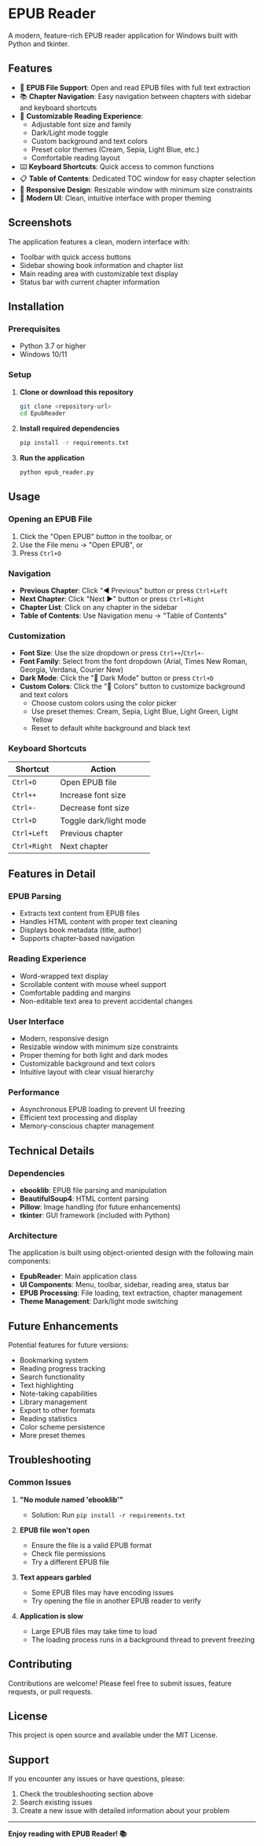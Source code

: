 # EPUB Reader

A modern, feature-rich EPUB reader application for Windows built with Python and tkinter.

## Features

- 📖 **EPUB File Support**: Open and read EPUB files with full text extraction
- 📚 **Chapter Navigation**: Easy navigation between chapters with sidebar and keyboard shortcuts
- 🎨 **Customizable Reading Experience**: 
  - Adjustable font size and family
  - Dark/Light mode toggle
  - Custom background and text colors
  - Preset color themes (Cream, Sepia, Light Blue, etc.)
  - Comfortable reading layout
- ⌨️ **Keyboard Shortcuts**: Quick access to common functions
- 📋 **Table of Contents**: Dedicated TOC window for easy chapter selection
- 📱 **Responsive Design**: Resizable window with minimum size constraints
- 🎯 **Modern UI**: Clean, intuitive interface with proper theming

## Screenshots

The application features a clean, modern interface with:
- Toolbar with quick access buttons
- Sidebar showing book information and chapter list
- Main reading area with customizable text display
- Status bar with current chapter information

## Installation

### Prerequisites

- Python 3.7 or higher
- Windows 10/11

### Setup

1. **Clone or download this repository**
   ```bash
   git clone <repository-url>
   cd EpubReader
   ```

2. **Install required dependencies**
   ```bash
   pip install -r requirements.txt
   ```

3. **Run the application**
   ```bash
   python epub_reader.py
   ```

## Usage

### Opening an EPUB File

1. Click the "Open EPUB" button in the toolbar, or
2. Use the File menu → "Open EPUB", or
3. Press `Ctrl+O`

### Navigation

- **Previous Chapter**: Click "◀ Previous" button or press `Ctrl+Left`
- **Next Chapter**: Click "Next ▶" button or press `Ctrl+Right`
- **Chapter List**: Click on any chapter in the sidebar
- **Table of Contents**: Use Navigation menu → "Table of Contents"

### Customization

- **Font Size**: Use the size dropdown or press `Ctrl++`/`Ctrl+-`
- **Font Family**: Select from the font dropdown (Arial, Times New Roman, Georgia, Verdana, Courier New)
- **Dark Mode**: Click the "🌙 Dark Mode" button or press `Ctrl+D`
- **Custom Colors**: Click the "🎨 Colors" button to customize background and text colors
  - Choose custom colors using the color picker
  - Use preset themes: Cream, Sepia, Light Blue, Light Green, Light Yellow
  - Reset to default white background and black text

### Keyboard Shortcuts

| Shortcut | Action |
|----------|--------|
| `Ctrl+O` | Open EPUB file |
| `Ctrl++` | Increase font size |
| `Ctrl+-` | Decrease font size |
| `Ctrl+D` | Toggle dark/light mode |
| `Ctrl+Left` | Previous chapter |
| `Ctrl+Right` | Next chapter |

## Features in Detail

### EPUB Parsing
- Extracts text content from EPUB files
- Handles HTML content with proper text cleaning
- Displays book metadata (title, author)
- Supports chapter-based navigation

### Reading Experience
- Word-wrapped text display
- Scrollable content with mouse wheel support
- Comfortable padding and margins
- Non-editable text area to prevent accidental changes

### User Interface
- Modern, responsive design
- Resizable window with minimum size constraints
- Proper theming for both light and dark modes
- Customizable background and text colors
- Intuitive layout with clear visual hierarchy

### Performance
- Asynchronous EPUB loading to prevent UI freezing
- Efficient text processing and display
- Memory-conscious chapter management

## Technical Details

### Dependencies

- **ebooklib**: EPUB file parsing and manipulation
- **BeautifulSoup4**: HTML content parsing
- **Pillow**: Image handling (for future enhancements)
- **tkinter**: GUI framework (included with Python)

### Architecture

The application is built using object-oriented design with the following main components:

- **EpubReader**: Main application class
- **UI Components**: Menu, toolbar, sidebar, reading area, status bar
- **EPUB Processing**: File loading, text extraction, chapter management
- **Theme Management**: Dark/light mode switching

## Future Enhancements

Potential features for future versions:
- Bookmarking system
- Reading progress tracking
- Search functionality
- Text highlighting
- Note-taking capabilities
- Library management
- Export to other formats
- Reading statistics
- Color scheme persistence
- More preset themes

## Troubleshooting

### Common Issues

1. **"No module named 'ebooklib'"**
   - Solution: Run `pip install -r requirements.txt`

2. **EPUB file won't open**
   - Ensure the file is a valid EPUB format
   - Check file permissions
   - Try a different EPUB file

3. **Text appears garbled**
   - Some EPUB files may have encoding issues
   - Try opening the file in another EPUB reader to verify

4. **Application is slow**
   - Large EPUB files may take time to load
   - The loading process runs in a background thread to prevent freezing

## Contributing

Contributions are welcome! Please feel free to submit issues, feature requests, or pull requests.

## License

This project is open source and available under the MIT License.

## Support

If you encounter any issues or have questions, please:
1. Check the troubleshooting section above
2. Search existing issues
3. Create a new issue with detailed information about your problem

---

**Enjoy reading with EPUB Reader! 📚** 